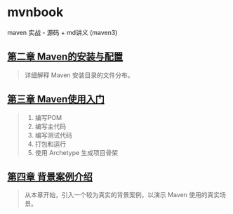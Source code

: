 # mvnbook
maven 实战  - 源码 + md讲义 (maven3)

## [第二章 Maven的安装与配置](Chapter2/README.md)
> 详细解释 Maven 安装目录的文件分布。

## [第三章 Maven使用入门](Chapter3/README.md)
> 1. 编写POM
> 2. 编写主代码
> 3. 编写测试代码
> 4. 打包和运行
> 5. 使用 Archetype 生成项目骨架

## [第四章 背景案例介绍](Chapter4/README.md)
> 从本章开始，引入一个较为真实的背景案例，以演示 Maven 使用的真实场景。